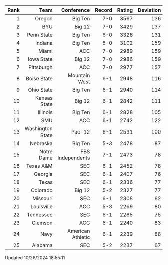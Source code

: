 | Rank  | Team                 | Conference           | Record   | Rating | Deviation |
| ---:  | ---:                 | ---:                 | ---:     | ---:   | ---:      |
| 1     | Oregon               | Big Ten              | 7-0      | 3567   | 136       |
| 2     | BYU                  | Big 12               | 7-0      | 3429   | 137       |
| 3     | Penn State           | Big Ten              | 6-0      | 3326   | 131       |
| 4     | Indiana              | Big Ten              | 8-0      | 3102   | 159       |
| 5     | Miami                | ACC                  | 7-0      | 2989   | 159       |
| 6     | Iowa State           | Big 12               | 7-0      | 2986   | 159       |
| 7     | Pittsburgh           | ACC                  | 7-0      | 2977   | 157       |
| 8     | Boise State          | Mountain West        | 6-1      | 2948   | 116       |
| 9     | Ohio State           | Big Ten              | 6-1      | 2940   | 114       |
| 10    | Kansas State         | Big 12               | 6-1      | 2842   | 111       |
| 11    | Illinois             | Big Ten              | 6-1      | 2828   | 105       |
| 12    | SMU                  | ACC                  | 6-1      | 2742   | 122       |
| 13    | Washington State     | Pac-12               | 6-1      | 2531   | 100       |
| 14    | Nebraska             | Big Ten              | 5-3      | 2478   | 87        |
| 15    | Notre Dame           | FBS Independents     | 7-1      | 2473   | 78        |
| 16    | Texas A&M            | SEC                  | 6-1      | 2452   | 78        |
| 17    | Georgia              | SEC                  | 6-1      | 2407   | 76        |
| 18    | Texas                | SEC                  | 6-1      | 2336   | 77        |
| 19    | Colorado             | Big 12               | 5-2      | 2327   | 77        |
| 20    | Missouri             | SEC                  | 6-1      | 2308   | 82        |
| 21    | Louisville           | ACC                  | 5-3      | 2269   | 80        |
| 22    | Tennessee            | SEC                  | 6-1      | 2265   | 75        |
| 23    | Clemson              | ACC                  | 6-1      | 2240   | 83        |
| 24    | Navy                 | American Athletic    | 6-1      | 2239   | 88        |
| 25    | Alabama              | SEC                  | 5-2      | 2237   | 67        |

Updated 10/26/2024 18:55:11
